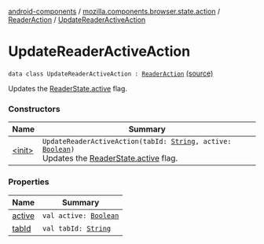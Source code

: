 [android-components](../../../index.md) / [mozilla.components.browser.state.action](../../index.md) / [ReaderAction](../index.md) / [UpdateReaderActiveAction](./index.md)

# UpdateReaderActiveAction

`data class UpdateReaderActiveAction : `[`ReaderAction`](../index.md) [(source)](https://github.com/mozilla-mobile/android-components/blob/master/components/browser/state/src/main/java/mozilla/components/browser/state/action/BrowserAction.kt#L465)

Updates the [ReaderState.active](../../../mozilla.components.browser.state.state/-reader-state/active.md) flag.

### Constructors

| Name | Summary |
|---|---|
| [&lt;init&gt;](-init-.md) | `UpdateReaderActiveAction(tabId: `[`String`](https://kotlinlang.org/api/latest/jvm/stdlib/kotlin/-string/index.html)`, active: `[`Boolean`](https://kotlinlang.org/api/latest/jvm/stdlib/kotlin/-boolean/index.html)`)`<br>Updates the [ReaderState.active](../../../mozilla.components.browser.state.state/-reader-state/active.md) flag. |

### Properties

| Name | Summary |
|---|---|
| [active](active.md) | `val active: `[`Boolean`](https://kotlinlang.org/api/latest/jvm/stdlib/kotlin/-boolean/index.html) |
| [tabId](tab-id.md) | `val tabId: `[`String`](https://kotlinlang.org/api/latest/jvm/stdlib/kotlin/-string/index.html) |
